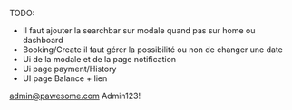 TODO: 
- Il faut ajouter la searchbar sur modale quand pas sur home ou dashboard
- Booking/Create il faut gérer la possibilité ou non de changer une date
- Ui de la modale et de la page notification
- Ui page payment/History
- UI page Balance + lien


admin@pawesome.com
Admin123!